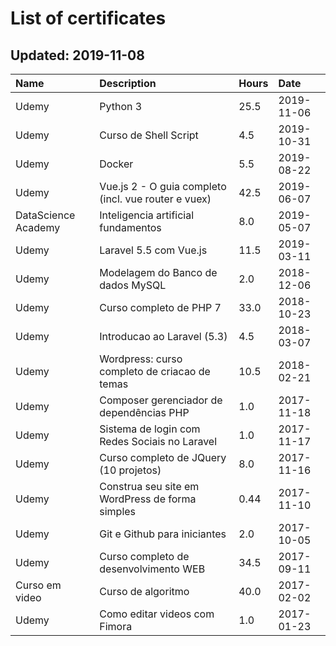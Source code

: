 # List of certificates
## Updated: 2019-11-08
|Name                |Description                                                 |Hours|Date      |
|:-------------------|:-----------------------------------------------------------|:----|:---------|
|Udemy               |Python 3                                                    |25.5 |2019-11-06|
|Udemy               |Curso de Shell Script                                       |4.5  |2019-10-31|
|Udemy               |Docker                                                      |5.5  |2019-08-22|
|Udemy               |Vue.js 2 - O guia completo (incl. vue router e vuex)        |42.5 |2019-06-07|
|DataScience Academy |Inteligencia artificial fundamentos                         |8.0  |2019-05-07|
|Udemy               |Laravel 5.5 com Vue.js                                      |11.5 |2019-03-11|
|Udemy               |Modelagem do Banco de dados MySQL                           |2.0  |2018-12-06|
|Udemy               |Curso completo de PHP 7                                     |33.0 |2018-10-23|
|Udemy               |Introducao ao Laravel (5.3)                                 |4.5  |2018-03-07|
|Udemy               |Wordpress: curso completo de criacao de temas               |10.5 |2018-02-21|
|Udemy               |Composer gerenciador de dependências PHP                    |1.0  |2017-11-18|
|Udemy               |Sistema de login com Redes Sociais no Laravel               |1.0  |2017-11-17|
|Udemy               |Curso completo de JQuery (10 projetos)                      |8.0  |2017-11-16|
|Udemy               |Construa seu site em WordPress de forma simples             |0.44 |2017-11-10|
|Udemy               |Git e Github para iniciantes                                |2.0  |2017-10-05|
|Udemy               |Curso completo de desenvolvimento WEB                       |34.5 |2017-09-11|
|Curso em video      |Curso de algoritmo                                          |40.0 |2017-02-02|
|Udemy               |Como editar videos com Fimora                               |1.0  |2017-01-23|


